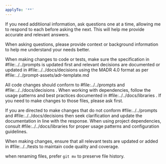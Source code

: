 ```yaml
---
applyTo: '**'
---
```


If you need additiional information, ask questions one at a time, allowing me to respond to each before asking the next. This will help me provide accurate and relevant answers.

When asking questions, please provide context or background information to help me understand your needs better.

When making changes to code or tests, make sure the specification in #file:../../prompts is updated first and relevant decisions
are documented or updated in #file:../../docs/decisions using the MADR 4.0 format as
per #file:../../prompt-assets/adr-template.md

All code changes should conform to #file:../../prompts and #file:../../docs/decisions . When working with dependencies, follow the usage patterns and best practices documented in #file:../../docs/libraries . If you need to make changes to those files, please ask first.

If you are directed to make changes that do not conform #file:../../prompts and #file:../../docs/decisions then seek clarification and update the documentation in line with the response. When using project dependencies, consult #file:../../docs/libraries for proper usage patterns and configuration guidelines.

When making changes, ensure that all relevant tests are updated or added in #file:../../tests to maintain code quality and coverage.

when renaming files, prefer `git mv` to preserve file history.
